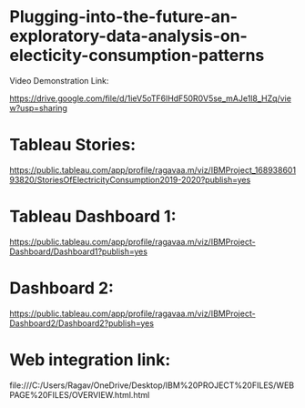 # Plugging-into-the-future-an-exploratory-data-analysis-on-electicity-consumption-patterns

Video Demonstration Link:

https://drive.google.com/file/d/1ieV5oTF6lHdF50R0V5se_mAJe1l8_HZq/view?usp=sharing

# Tableau Stories:

https://public.tableau.com/app/profile/ragavaa.m/viz/IBMProject_16893860193820/StoriesOfElectricityConsumption2019-2020?publish=yes

# Tableau Dashboard 1:

https://public.tableau.com/app/profile/ragavaa.m/viz/IBMProject-Dashboard/Dashboard1?publish=yes

# Dashboard 2:

https://public.tableau.com/app/profile/ragavaa.m/viz/IBMProject-Dashboard2/Dashboard2?publish=yes

# Web integration link:

file:///C:/Users/Ragav/OneDrive/Desktop/IBM%20PROJECT%20FILES/WEBPAGE%20FILES/OVERVIEW.html.html

